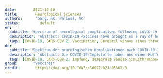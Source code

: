 ```yaml
---
date:        2021-10-30
title:        Neurological Sciences
authors:      'Garg, RK, Paliwal, VK'
status:         default
en:
  subtitle: 'Spectrum of neurological complications following COVID-19 vaccination'
  description: 'Abstract: COVID-19 vaccines have brought us a ray of hope to effectively fight against deadly pandemic of COVID-19 and hope to save lives. Many vaccines have been granted emergency use authorizations by many countries. Post-authorization, a wide spectrum of neurological complications is continuously being reported following COVID-19 vaccination. Neurological adverse events following vaccination are generally mild and transient, like fever and chills, headache, fatigue, myalgia and arthralgia, or local injection site effects like swelling, redness, or pain. The most devastating neurological post-vaccination complication is cerebral venous sinus thrombosis. Cerebral venous sinus is frequently reported in females of childbearing age, generally following adenovector-based vaccination. Another major neurological complication of concern is Bell’s palsy that was reported dominantly following mRNA vaccine administration. Acute transverse myelitis, acute disseminated encephalomyelitis, and acute demyelinating polyneuropathy are other unexpected neurological adverse events that occur as result of phenomenon of molecular mimicry. Reactivation of herpes zoster in many persons, following administration of mRNA vaccines, has been also recorded. Considering the enormity of recent COVID-19-vaccinated population, the number of serious neurological events is miniscule. Large collaborative prospective studies are needed to prove or disprove causal association between vaccine and neurological adverse events occurring vaccination.'
  tags: [COVID-19, SARS-COV-2, Vaccination, Cerebral venous sinus thrombosis, Thrombocytopenia]
de: 
  subtitle: 'Spektrum der neurologischen Komplikationen nach COVID-19-Impfung'
  description: 'Abstract: Die COVID-19-Impfstoffe haben uns einen Hoffnungsschimmer gebracht, um die tödliche COVID-19-Pandemie wirksam bekämpfen und Leben retten zu können. Viele Länder haben eine Notfallzulassung für viele Impfstoffe erteilt. Nach der Zulassung wird immer wieder über ein breites Spektrum an neurologischen Komplikationen nach der COVID-19-Impfung berichtet. Neurologische Nebenwirkungen nach der Impfung sind in der Regel mild und vorübergehend, wie Fieber und Schüttelfrost, Kopfschmerzen, Müdigkeit, Myalgie und Arthralgie oder lokale Auswirkungen an der Injektionsstelle wie Schwellungen, Rötungen oder Schmerzen. Die verheerendste neurologische Komplikation nach der Impfung ist die zerebrale Venensinusthrombose. Zerebrale Venensinus-Thrombosen werden häufig bei Frauen im gebärfähigen Alter berichtet, in der Regel nach Impfungen mit Adenovektoren. Eine weitere besorgniserregende neurologische Komplikation ist die Bellsche Lähmung, über die vor allem nach der Verabreichung von mRNA-Impfstoffen berichtet wurde. Akute transversale Myelitis, akute disseminierte Enzephalomyelitis und akute demyelinisierende Polyneuropathie sind weitere unerwartete neurologische Nebenwirkungen, die als Folge des Phänomens der molekularen Mimikry auftreten. Bei vielen Personen wurde auch eine Reaktivierung von Herpes zoster nach Verabreichung von mRNA-Impfstoffen festgestellt. In Anbetracht der enormen Zahl der kürzlich mit COVID-19 geimpften Personen ist die Zahl der schwerwiegenden neurologischen Ereignisse verschwindend gering. Große prospektive Verbundstudien sind erforderlich, um einen kausalen Zusammenhang zwischen Impfstoff und neurologischen Nebenwirkungen der Impfung zu beweisen oder zu widerlegen.'
  tags: [COVID-19, SARS-COV-2, Impfung, zerebrale venöse Sinusthrombose, Thrombozytopenie]
group:       "Vaccines"
credit:       https://doi.org/10.1007/s10072-021-05662-9
---
```

<object data="{{ page.link }}" style='height:calc(100vh - 400px); width: 100%' type='application/pdf'></object>